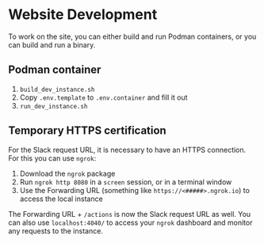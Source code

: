 # Website Development
To work on the site, you can either build and run Podman containers, or you can build and run a binary.

## Podman container
1. `build_dev_instance.sh`
2.  Copy `.env.template` to `.env.container` and fill it out
3. `run_dev_instance.sh`

## Temporary HTTPS certification
For the Slack request URL, it is necessary to have an HTTPS connection. For this you can use `ngrok`:
1. Download the `ngrok` package
2. Run `ngrok http 8080` in a `screen` session, or in a terminal window
3. Use the Forwarding URL (something like `https://<#####>.ngrok.io`) to access the local instance

The Forwarding URL + `/actions` is now the Slack request URL as well. You can also use `localhost:4040/` to access your `ngrok` dashboard and monitor any requests to the instance.

<!--
## Baremetal
The benefit of this is, that because I can't use computers, the container takes a long time to build the binary. This skips all that crap and lets you run manually.

1. Fill out a `.env` file.
2. Use `go build -a -o letmein2 .` to build a binary.
3. `source .env`
4. `./letmein2`
-->
